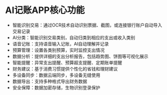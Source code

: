 # AI记账APP核心功能
 - 智能识别交易：通过OCR技术自动识别票据、截图，或连接银行账户自动导入交易记录
 - AI分类：智能识别交易类别，自动归类到相应的支出或收入类别
 - 语音记账：支持语音输入记账，AI自动理解并记录
 - 预算管理：设置各类别预算，实时监控支出情况
 - 数据分析：提供详细的支出分析报告，包括趋势图、饼图等可视化展示
 - 智能提醒：异常支出提醒、预算超支提醒、定期账单提醒
 - 财务建议：基于消费习惯提供个性化的省钱和理财建议
 - 多设备同步：数据云端同步，多设备无缝使用
 - 数据导出：支持多种格式导出财务数据
 - 安全保障：数据加密存储，生物识别登录保护
